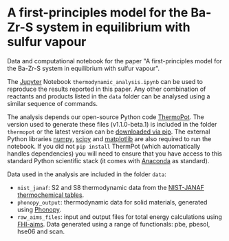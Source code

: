 # A first-principles model for the Ba-Zr-S system in equilibrium with sulfur vapour

Data and computational notebook for the paper "A first-principles model for the Ba-Zr-S system in equilibrium with sulfur vapour".

The [Jupyter](https://jupyter.org/) Notebook `thermodynamic_analysis.ipynb` can be used to reproduce the results reported in this paper. 
Any other combination of reactants and products listed in the `data` folder can be analysed using a similar sequence of commands.

The analysis depends our open-source Python code [ThermoPot](https://github.com/NU-CEM/ThermoPot). The version used to generate these files (v1.1.0-beta.1) is included in the folder `thermopot` or the latest version can be [downloaded via pip](https://nu-cem.github.io/ThermoPot/installation/). The external Python libraries [numpy](http://numpy.org), [scipy](http://scipy.org) and [matplotlib](http://matplotlib.org) are also required to run the notebook. If you did not `pip install` ThermPot (which automatically handles dependencies) you will need to ensure that you have access to this standard Python scientific stack (it comes with [Anaconda](https://www.anaconda.com) as standard).

Data used in the analysis are included in the folder `data`:

  - `nist_janaf`: S2 and S8 thermodynamic data from the [NIST-JANAF thermochemical tables](https://janaf.nist.gov/).
  - `phonopy_output`: thermodynamic data for solid materials, generated using [Phonopy](https://phonopy.github.io/phonopy/).
  - `raw_aims_files`: input and output files for total energy calculations using [FHI-aims](https://fhi-aims.org/). Data generated using a range of functionals: pbe, pbesol, hse06 and scan.

